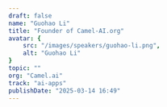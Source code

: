 ```yaml
---
draft: false
name: "Guohao Li"
title: "Founder of Camel-AI.org"
avatar: {
    src: "/images/speakers/guohao-li.png",
    alt: "Guohao Li"
}
topic: ""
org: "Camel.ai"
track: "ai-apps"
publishDate: "2025-03-14 16:49"
---
```

